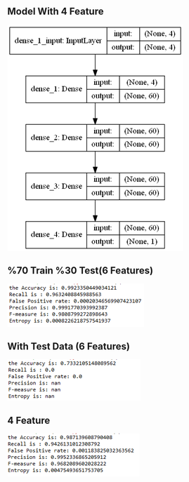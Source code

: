## Model With 4 Feature
![alt text](model.png)

## %70 Train %30 Test(6 Features)
![alt text](Result.png)

## With Test Data (6 Features)
![alt text](Result2.png)

## 4 Feature
![alt text](Result3.png)

